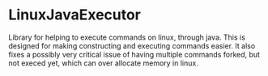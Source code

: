 LinuxJavaExecutor
=================

Library for helping to execute commands on linux, through java.  This is designed for making constructing and executing commands easier.  It also fixes a possibly very critical issue of having multiple commands forked, but not execed yet, which can over allocate memory in linux.
